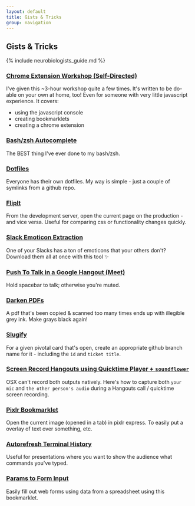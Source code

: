 ```yaml
---
layout: default
title: Gists & Tricks
group: navigation
---
```


## Gists & Tricks

{% include neurobiologists_guide.md %}

### [Chrome Extension Workshop (Self-Directed)](http://caseywatts.com/chromeextensionworkshop)
I've given this ~3-hour workshop quite a few times. It's written to be do-able on your own at home, too! Even for someone with very little javascript experience. It covers:

- using the javascript console
- creating bookmarklets
- creating a chrome extension

### [Bash/zsh Autocomplete](http://caseywatts.com/bashautocomplete)
The BEST thing I've ever done to my bash/zsh.

### [Dotfiles](http://caseywatts.com/dotfiles)
Everyone has their own dotfiles. My way is simple - just a couple of symlinks from a github repo.

### [FlipIt](http://caseywatts.com/flipit)
From the development server, open the current page on the production - and vice versa. Useful for comparing css or functionality changes quickly.

### [Slack Emoticon Extraction](http://caseywatts.com/slackemoticons)
One of your Slacks has a ton of emoticons that your others don't? Download them all at once with this tool ✨

### [Push To Talk in a Google Hangout (Meet)](http://caseywatts.com/ptt)
Hold spacebar to talk; otherwise you're muted.

### [Darken PDFs](http://caseywatts.com/darken)
A pdf that's been copied & scanned too many times ends up with illegible grey ink. Make grays black again!

### [Slugify](http://caseywatts.com/slugify)
For a given pivotal card that's open, create an appropriate github branch name for it - including the `id` and `ticket title`.

### [Screen Record Hangouts using Quicktime Player + `soundflower`](http://caseywatts.com/quicktime)
OSX can't record both outputs natively. Here's how to capture both `your mic` and `the other person's audio` during a Hangouts call / quicktime screen recording.

### [Pixlr Bookmarklet](http://caseywatts.com/pixlr)
Open the current image (opened in a tab) in pixlr express. To easily put a overlay of text over something, etc.

### [Autorefresh Terminal History](https://gist.github.com/caseywatts/a54bea8b93626b99f5ee)
Useful for presentations where you want to show the audience what commands you've typed.

### [Params to Form Input](https://gist.github.com/caseywatts/5952495)
Easily fill out web forms using data from a spreadsheet using this bookmarklet.
